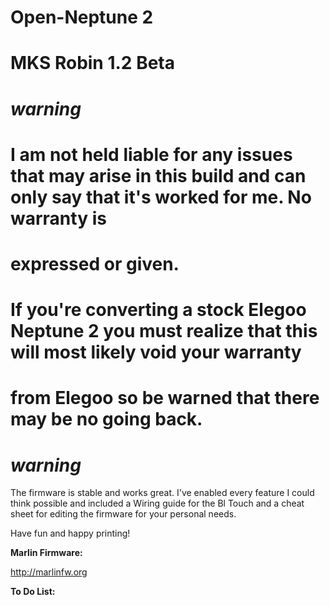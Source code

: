# Open-Neptune 2
# MKS Robin 1.2 Beta 

# *****warning*****

# I am not held liable for any issues that may arise in this build and can only say that it's worked for me. No warranty is
# expressed or given.

# If you're converting a stock Elegoo Neptune 2 you must realize that this will most likely void your warranty 
# from Elegoo so be warned that there may be no going back.

# *****warning*****


The firmware is stable and works great. I've enabled every feature I could think possible and included a Wiring guide for the Bl Touch and a cheat sheet for 
editing the firmware for your personal needs. 

Have fun and happy printing!

**Marlin Firmware:**

http://marlinfw.org


**To Do List:**


